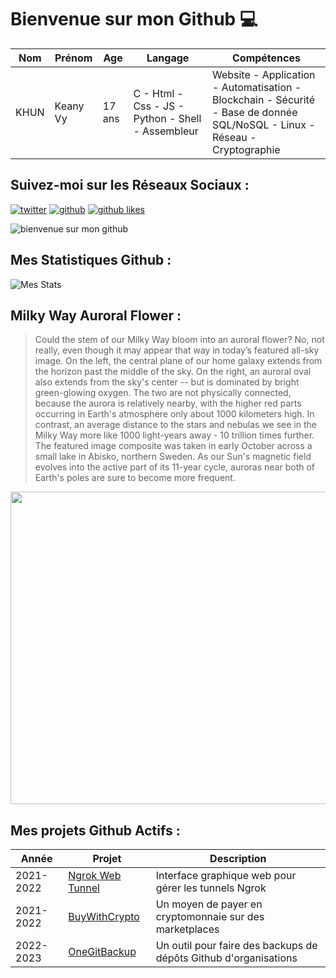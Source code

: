 # Bienvenue sur mon Github 💻
| Nom | Prénom | Age | Langage | Compétences |
|---  |---     |---  |---      |---
| KHUN | Keany Vy | 17 ans | C - Html - Css - JS - Python - Shell - Assembleur | Website - Application - Automatisation - Blockchain - Sécurité - Base de donnée SQL/NoSQL - Linux - Réseau - Cryptographie |

## Suivez-moi sur les Réseaux Sociaux :
[![twitter](https://img.shields.io/twitter/follow/thisiskeanyvy?style=social)](https://twitter.com/thisiskeanyvy)
[![github](https://img.shields.io/github/followers/thisiskeanyvy?style=social)](https://github.com/thisiskeanyvy?tab=followers)
[![github likes](https://img.shields.io/github/stars/thisiskeanyvy?style=social)](https://github.com/thisiskeanyvy)

![bienvenue sur mon github](https://thisiskeanyvy-hosting.pages.dev/banner.gif)

## Mes Statistiques Github :
![Mes Stats](https://github-readme-stats.vercel.app/api?username=thisiskeanyvy&show_icons=true&theme=radical)

## Milky Way Auroral Flower :

> Could the stem of our Milky Way bloom into an auroral flower? No, not really, even though it may appear that way in today’s featured all-sky image.  On the left, the central plane of our home galaxy extends from the horizon past the middle of the sky. On the right, an auroral oval also extends from the sky's center -- but is dominated by bright green-glowing oxygen. The two are not physically connected, because the aurora is relatively nearby, with the higher red parts occurring in Earth's atmosphere only about 1000 kilometers high. In contrast, an average distance to the stars and nebulas we see in the Milky Way more like 1000 light-years away - 10 trillion times further.  The featured image composite was taken in early October across a small lake in Abisko, northern Sweden. As our Sun's magnetic field evolves into the active part of its 11-year cycle, auroras near both of Earth's poles are sure to become more frequent.

<img src='https://apod.nasa.gov/apod/image/2210/GalaxyFlower_Strand_960.jpg' width="800" height="500"/>

## Mes projets Github Actifs :
| Année | Projet | Description |
|---   |---     |---          |
| 2021-2022 | [Ngrok Web Tunnel](https://github.com/thisiskeanyvy/ngrok-web-manager) | Interface graphique web pour gérer les tunnels Ngrok |
| 2021-2022 | [BuyWithCrypto](https://github.com/BuyWithCrypto) | Un moyen de payer en cryptomonnaie sur des marketplaces |
| 2022-2023 | [OneGitBackup](https://github.com/BuyWithCrypto/OneGitBackup) | Un outil pour faire des backups de dépôts Github d'organisations |